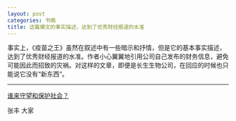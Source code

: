 ```yaml
---
layout: post
categories: 书摘
title: 这篇爆文的事实描述，达到了优秀财经报道的水准
---
```


事实上，《疫苗之王》虽然在叙述中有一些暗示和抒情，但是它的基本事实描述，达到了优秀财经报道的水准。作者小心翼翼地引用公司自己发布的财务信息，避免可能因此而招致的灾祸。对这样的文章，即便是长生生物公司，在回应的时候也只能说它没有“新东西“。

---

[谁来守望和保护社会？](https://mp.weixin.qq.com/s/YA0RHDRj4Ib4uY8yrjRnZQ)

张丰 大家

